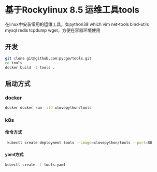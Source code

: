 # 基于Rockylinux 8.5   运维工具tools

在linux中安装常用的运维工具，如python38 which vim net-tools bind-utils mysql redis tcpdump wget，方便在容器环境使用

## 开发

```bash
git clone git@github.com:pycgo/tools.git
cd tools
docker build -t tools .
```



## 启动方式

### docker

```bash
docker docker run -itd xlovepython/tools
```

### k8s

#### 命令方式

```bash
 kubectl create deployment tools --image=xlovepython/tools --port=80
```

#### yaml方式

```bash
kubectl create -f tools.yaml
```

